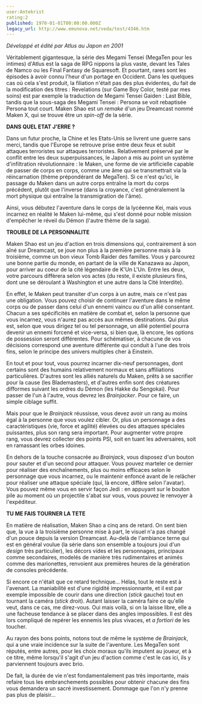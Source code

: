 ```yaml
---
user:Antekrist
rating:2
published: 1970-01-01T00:00:00.000Z
legacy_url: http://www.emunova.net/veda/test/4346.htm
---
```

_Développé et édité par Atlus au Japon en 2001_  

  

Véritablement gigantesque, la série des Megami Tensei (MegaTen pour les intimes) d'Atlus est la saga de RPG nippons la plus vaste, devant les Tales de Namco ou les Final Fantasy de Squaresoft. Et pourtant, rares sont les épisodes à avoir connu l'heur d'un portage en Occident. Dans les quelques cas où cela s'est produit, la filiation n'était pas des plus évidentes, du fait de la modification des titres : Revelations (sur Game Boy Color, testé par mes soins) est par exemple la traduction de Megami Tensei Gaiden : Last Bible, tandis que la sous-saga des Megami Tensei : Persona se voit rebaptisée Persona tout court. Maken Shao est un _remake_ d'un jeu Dreamcast nommé Maken X, qui se trouve être un _spin-off_ de la série.  

  

**DANS QUEL ETAT J'ERRE ?**  

Dans un futur proche, la Chine et les Etats-Unis se livrent une guerre sans merci, tandis que l'Europe se retrouve prise entre deux feux et subit attaques terroristes sur attaques terroristes. Relativement préservé par le conflit entre les deux superpuissances, le Japon a mis au point un système d'infiltration révolutionnaire : le Maken, une forme de vie artificielle capable de passer de corps en corps, comme une âme qui se transmettrait via la réincarnation (thème prépondérant de MegaTen). Si ce n'est qu'ici, le passage du Maken dans un autre corps entraîne la mort du corps précédent, plutôt que l'inverse (dans la croyance, c'est généralement la mort physique qui entraîne la transmigration de l'âme).  

Ainsi, vous débutez l'aventure dans le corps de la lycéenne Kei, mais vous incarnez en réalité le Maken lui-même, qui s'est donné pour noble mission d'empêcher le réveil du Démon (l'autre thème de la saga).  

  

**TROUBLE DE LA PERSONNALITE**  

Maken Shao est un jeu d'action en trois dimensions qui, contrairement à son aîné sur Dreamcast, se joue non plus à la première personne mais à la troisième, comme un bon vieux Tomb Raider des familles. Vous y parcourez une bonne partie du monde, en partant de la ville de Kanazawa au Japon, pour arriver au coeur de la cité légendaire de K'Un L'Un. Entre les deux, votre parcours diffèrera selon vos actes (du reste, il existe plusieurs fins, dont une se déroulant à Washington et une autre dans la Cité Interdite).  

En effet, le Maken peut transiter d'un corps à un autre, mais ce n'est pas une obligation. Vous pouvez choisir de continuer l'aventure dans le même corps ou de passer dans celui d'un ennemi vaincu ou d'un allié consentant. Chacun a ses spécificités en matière de combat et, selon la personne que vous incarnez, vous n'aurez pas accès aux mêmes destinations. Qui plus est, selon que vous dirigez tel ou tel personnage, un allié potentiel pourra devenir un ennemi forcené et vice-versa, si bien que, là encore, les options de possession seront différentes. Pour schématiser, à chacune de vos décisions correspond une aventure différente qui conduit à l'une des trois fins, selon le principe des univers multiples cher à Einstein.  

En tout et pour tout, vous pourrez incarner dix-neuf personnages, dont certains sont des humains relativement normaux et sans affiliations particulières. D'autres sont les alliés naturels du Maken, prêts à se sacrifier pour la cause (les Blademasters), et d'autres enfin sont des créatures difformes suivant les ordres du Démon (les Hakke du Sengokai). Pour passer de l'un à l'autre, vous devrez les _Brainjacker_. Pour ce faire, un simple ciblage suffit.  

Mais pour que le _Brainjack_ réussisse, vous devez avoir un rang au moins égal à la personne que vous voulez cibler. Or, plus un personnage a des caractéristiques (vie, force et agilité) élevées ou des attaques spéciales puissantes, plus son rang sera important. Pour augmenter votre propre rang, vous devrez collecter des points PSI, soit en tuant les adversaires, soit en ramassant les orbes idoines.  

En dehors de la touche consacrée au _Brainjack_, vous disposez d'un bouton pour sauter et d'un second pour attaquer. Vous pouvez marteler ce dernier pour réaliser des enchaînements, plus ou moins efficaces selon le personnage que vous incarnez, ou le maintenir enfoncé avant de le relâcher pour réaliser une attaque spéciale (qui, là encore, diffère selon l'avatar). Vous pouvez même vous en servir façon Jedi : en appuyant sur le bouton pile au moment où un projectile s'abat sur vous, vous pouvez le renvoyer à l'expéditeur.  

  

**TU ME FAIS TOURNER LA TETE**  

En matière de réalisation, Maken Shao a cinq ans de retard. On sent bien que, la vue à la troisième personne mise à part, le visuel n'a pas changé d'un pouce depuis la version Dreamcast. Au-delà de l'ambiance terne qui est en général voulue (la série dans son ensemble a toujours joui d'un _design_ très particulier), les décors vides et les personnages, principaux comme secondaires, modelés de manière très rudimentaires et animés comme des marionettes, renvoient aux premières heures de la génération de consoles précédente.  

Si encore ce n'était que ce retard technique... Hélas, tout le reste est à l'avenant. La maniabilité est d'une rigidité impressionnante, et il est par exemple impossible de courir dans une direction (_stick_ gauche) tout en tournant la caméra (_stick_ droit). Autant laisser la caméra faire ce qu'elle veut, dans ce cas, me direz-vous. Oui mais voilà, si on la laisse libre, elle a une facheuse tendance à se placer dans des angles impossibles. Il est dès lors compliqué de repérer les ennemis les plus vivaces, et _a fortiori_ de les toucher.  

Au rayon des bons points, notons tout de même le système de _Brainjack_, qui a une vraie incidence sur la suite de l'aventure. Les MegaTen sont réputés, entre autres, pour les choix moraux qu'ils imputent au joueur, et à ce titre, même lorsqu'il s'agit d'un jeu d'action comme c'est le cas ici, ils y parviennent toujours avec brio.   

De fait, la durée de vie n'est fondamentalement pas très importante, mais refaire tous les embranchements possibles pour obtenir chacune des fins vous demandera un sacré investissement. Dommage que l'on n'y prenne pas plus de plaisir...